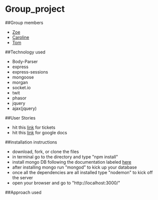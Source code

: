 # Group_project

##Group members
- [Zoe](https://github.com/zoejab)
- [Caroline](https://github.com/carkim)
- [Tom](https://github.com/JuKyoKim)

##Technology used
- Body-Parser
- express
- express-sessions
- mongoose
- morgan
- socket.io
- twit
- phasor
- jquery
- ajax(jquery)

##User Stories
- hit this [link](https://trello.com/b/B4O97RDg/twitter-game) for tickets
- hit this [link](https://docs.google.com/document/d/1zRE_Uv--YuGn7qPR_i5EDwMpJ1uHh_qilmy1-szjoWA/edit?ts=564e46e8) for google docs

##installation instructions
- download, fork, or clone the files
- in terminal go to the directory and type "npm install"
- install mongo DB following the documentation labeled [here](https://docs.mongodb.org/manual/tutorial/install-mongodb-on-os-x/)
- after installing mongo run "mongod" to kick up your database
- once all the dependencies are all installed type "nodemon" to kick off the server
- open your browser and go to "http://localhost:3000/"

##Approach used
